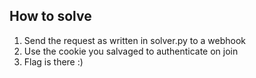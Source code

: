 ## How to solve
1. Send the request as written in solver.py to a webhook
2. Use the cookie you salvaged to authenticate on join
3. Flag is there :)